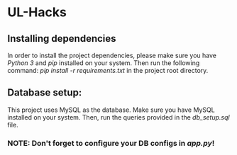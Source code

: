 # UL-Hacks

## Installing dependencies
In order to install the project dependencies, please make sure you have _Python 3_ and _pip_ installed on your system. Then run the following command: _pip install -r requirements.txt_ in the project root directory.

## Database setup:
This project uses MySQL as the database. Make sure you have MySQL installed on your system. Then, run the queries provided in the _db_setup.sql_ file.
### NOTE: Don't forget to configure your DB configs in _app.py_!